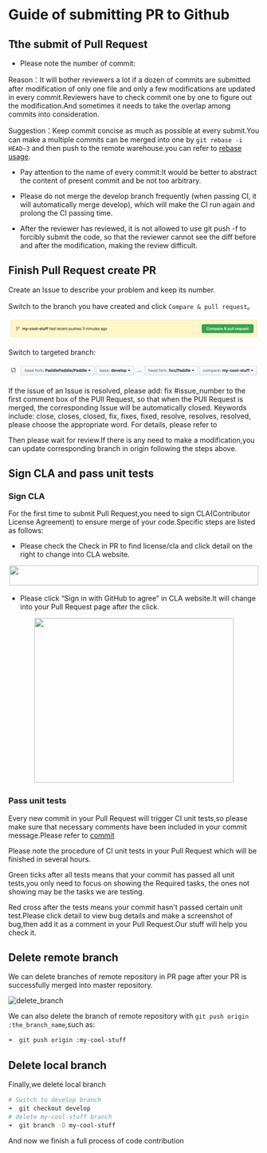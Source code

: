 # Guide of submitting PR to Github

## Tthe submit of Pull Request

- Please note the number of commit:

Reason：It will bother reviewers a lot if a dozen of commits are submitted after modification of only one file and only a few modifications are updated in every commit.Reviewers have to check commit one by one to figure out the modification.And sometimes it needs to take the overlap among commits into consideration.

Suggestion：Keep commit concise as much as possible at every submit.You can make a multiple commits can be merged into one by `git rebase -i HEAD~3` and then push to the remote warehouse.you can refer to [rebase usage](https://www.jianshu.com/p/4a8f4af4e803).

- Pay attention to the name of every commit:It would be better to abstract the content of present commit and be not too arbitrary.

- Please do not merge the develop branch frequently (when passing CI, it will automatically merge develop), which will make the CI run again and prolong the CI passing time.

- After the reviewer has reviewed, it is not allowed to use git push -f to forcibly submit the code, so that the reviewer cannot see the diff before and after the modification, making the review difficult.

## Finish Pull Request create PR

Create an Issue to describe your problem and keep its number.

Switch to the branch you have created and click `Compare & pull request`。

![new_pull_request](../images/compare_pull_request.png)

Switch to targeted branch:

![change_base](../images/change_base.png)

If the issue of an Issue is resolved, please add: fix #issue_number to the first comment box of the PUll Request, so that when the PUll Request is merged, the corresponding Issue will be automatically closed. Keywords include: close, closes, closed, fix, fixes, fixed, resolve, resolves, resolved, please choose the appropriate word. For details, please refer to

Then please wait for review.If there is any need to make a modification,you can update corresponding branch in origin following the steps above.


## Sign CLA and pass unit tests

### Sign CLA

For the first time to submit Pull Request,you need to sign CLA(Contributor License Agreement) to ensure merge of your code.Specific steps are listed as follows:

- Please check the Check in PR to find license/cla and click detail on the right to change into CLA website.

<div align="center">

<img src="https://github.com/PaddlePaddle/FluidDoc/blob/release/1.1/doc/fluid/advanced_usage/development/contribute_to_paddle/img/cla_unsigned.png?raw=true"  height="40" width="500">

 </div>

- Please click “Sign in with GitHub to agree” in CLA website.It will change into your Pull Request page after the click.

<div align="center">

<img src="https://github.com/PaddlePaddle/FluidDoc/blob/release/1.1/doc/fluid/advanced_usage/development/contribute_to_paddle/img/sign_cla.png?raw=true"  height="330" width="400">

 </div>


### Pass unit tests

Every new commit in your Pull Request will trigger CI unit tests,so please make sure that necessary comments have been included in your commit message.Please refer to [commit](./local_dev_guide_cn.html#commit)

Please note the procedure of CI unit tests in your Pull Request which will be finished in several hours.

Green ticks after all tests means that your commit has passed all unit tests,you only need to focus on showing the Required tasks, the ones not showing may be the tasks we are testing.

Red cross after the tests means your commit hasn't passed certain unit test.Please click detail to view bug details and make a screenshot of bug,then add it as a comment in your Pull Request.Our stuff will help you check it.


## Delete remote branch

We can delete branches of remote repository in PR page after your PR is successfully merged into master repository.

![delete_branch](../guides/10_contribution/img/delete_branch.png)

We can also delete the branch of remote repository with `git push origin :the_branch_name`,such as:

```bash
➜  git push origin :my-cool-stuff
```

## Delete local branch

Finally,we delete local branch

```bash
# Switch to develop branch
➜  git checkout develop
# delete my-cool-stuff branch
➜  git branch -D my-cool-stuff
```

And now we finish a full process of code contribution
